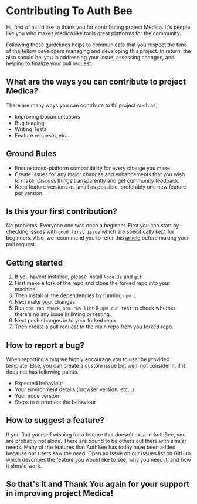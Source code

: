# Contributing To Auth Bee

Hi, first of all I'd like to thank you for contributing project Medica. It's people like you who makes Medica like tools great platforms for the community.

Following these guidelines helps to communicate that you respect the time of the fellow developers managing and developing this project. In return, the also should hel you in addressing your issue, assessing changes, and helping to finalize your pull request.

## What are the ways you can contribute to project Medica?

There are many ways you can contrbute to thi project such as,

-   Improving Documentations
-   Bug triaging
-   Writing Tests
-   Feature requests, etc...

## Ground Rules

-   Ensure cross-platform compaitibility for every change you make.
-   Create issues for any major changes and enhancements that you wish to make. Discuss things transparently and get community feedback.
-   Keep feature versions as small as possible, preferably one new feature per version.

## Is this your first contribution?

No problems. Everyone one was once a beginner. First you can start by checking issues with `good first issue` which are specifically kept for beginners. Also, we recommend you to refer this [article](https://app.egghead.io/playlists/how-to-contribute-to-an-open-source-project-on-github) before making your pull request.

## Getting started

1. If you havent installed, please install `Node.Js` and `git`
2. First make a fork of the repo and clone the forked repo into your machine.
3. Then install all the dependencies by running `npm i`
4. Next make your changes.
5. Run `npm run check`, `npm run lint` & `npm run test` to check whether there's no any issue in linting or testing.
6. Next push changes in to your forked repo.
7. Then create a pull request to the main repo from you forked repo.

## How to report a bug?

When reporting a bug we highly encourage you to use the provided template. Else, you can create a custom issue but we'll not consider it, if it does not has following points.

-   Expected behaviour
-   Your environment details (browser version, etc...)
-   Your node version
-   Steps to reproduce the behaviour

## How to suggest a feature?

If you find yourself wishing for a feature that doesn't exist in AuthBee, you are probably not alone. There are bound to be others out there with similar needs. Many of the features that AuthBee has today have been added because our users saw the need. Open an issue on our issues list on GitHub which describes the feature you would like to see, why you need it, and how it should work.

## So that's it and Thank You again for your support in improving project Medica!
